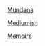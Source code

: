 [Mundana](https://letstalkmore.github.io/mundana/)

[Mediumish](https://letstalkmore.github.io/mediumish/)

[Memoirs](https://letstalkmore.github.io/jekyll/)

